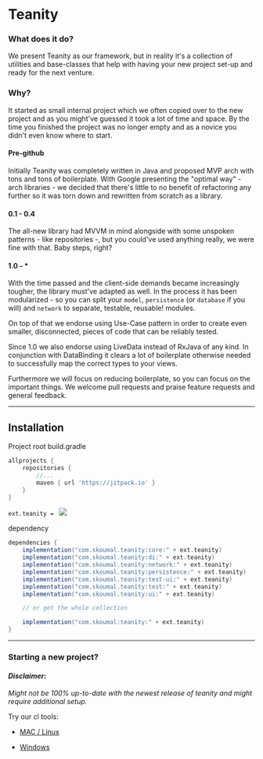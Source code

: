 # Teanity #

### What does it do?

We present Teanity as our framework, but in reality it's a collection of utilities and base-classes
that help with having your new project set-up and ready for the next venture.

### Why?

It started as small internal project which we often copied over to the new project and as you
might've guessed it took a lot of time and space. By the time you finished the project was no longer
empty and as a novice you didn't even know where to start.

#### Pre-github

Initially Teanity was completely written in Java and proposed MVP arch with tons and tons of
boilerplate. With Google presenting the "optimal way" - arch libraries - we decided that there's
little to no benefit of refactoring any further so it was torn down and rewritten from scratch as
a library.

#### 0.1 - 0.4

The all-new library had MVVM in mind alongside with some unspoken patterns - like repositories -,
but you could've used anything really, we were fine with that. Baby steps, right?

#### 1.0 - *

With the time passed and the client-side demands became increasingly tougher, the library must've
adapted as well. In the process it has been modularized - so you can split your `model`,
`persistence` (or `database` if you will) and `network` to separate, testable, reusable! modules.

On top of that we endorse using Use-Case pattern in order to create even smaller, disconnected,
pieces of code that can be reliably tested.

Since 1.0 we also endorse using LiveData instead of RxJava of any kind. In conjunction with
DataBinding it clears a lot of boilerplate otherwise needed to successfully map the correct types
to your views.

Furthermore we will focus on reducing boilerplate, so you can focus on the important things. We
welcome pull requests and praise feature requests and general feedback.

---

## Installation ##

Project root build.gradle
```groovy
allprojects {
    repositories {
        //...
        maven { url 'https://jitpack.io' }
    }
}
```

`ext.teanity = ` [![](https://jitpack.io/v/com.skoumal/teanity.svg?style=flat-square)](https://jitpack.io/#com.skoumal/teanity)

dependency
```groovy
dependencies {
    implementation("com.skoumal.teanity:core:" + ext.teanity)
    implementation("com.skoumal.teanity:di:" + ext.teanity)
    implementation("com.skoumal.teanity:network:" + ext.teanity)
    implementation("com.skoumal.teanity:persistence:" + ext.teanity)
    implementation("com.skoumal.teanity:test-ui:" + ext.teanity)
    implementation("com.skoumal.teanity:test:" + ext.teanity)
    implementation("com.skoumal.teanity:ui:" + ext.teanity)

    // or get the whole collection

    implementation("com.skoumal:teanity:" + ext.teanity)
}
```

---

### Starting a new project? ###

#### _Disclaimer:_
_Might not be 100% up-to-date with the newest release of teanity and might require additional setup._

Try our cl tools:

* [MAC / Linux](https://github.com/diareuse/teanity-quickstart-linux)
    
* [Windows](https://gist.githubusercontent.com/diareuse/36b7aa4e544e1a47fdad999e493266dd/raw/5637e7cc2e7ad2041fd0d02301dbc395504fa1b5/quickstart.ps1)
